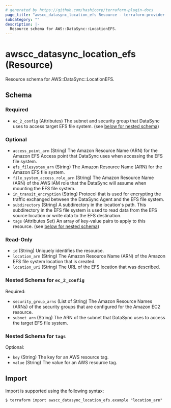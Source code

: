 ```yaml
---
# generated by https://github.com/hashicorp/terraform-plugin-docs
page_title: "awscc_datasync_location_efs Resource - terraform-provider-awscc"
subcategory: ""
description: |-
  Resource schema for AWS::DataSync::LocationEFS.
---
```


# awscc_datasync_location_efs (Resource)

Resource schema for AWS::DataSync::LocationEFS.



<!-- schema generated by tfplugindocs -->
## Schema

### Required

- `ec_2_config` (Attributes) The subnet and security group that DataSync uses to access target EFS file system. (see [below for nested schema](#nestedatt--ec_2_config))

### Optional

- `access_point_arn` (String) The Amazon Resource Name (ARN) for the Amazon EFS Access point that DataSync uses when accessing the EFS file system.
- `efs_filesystem_arn` (String) The Amazon Resource Name (ARN) for the Amazon EFS file system.
- `file_system_access_role_arn` (String) The Amazon Resource Name (ARN) of the AWS IAM role that the DataSync will assume when mounting the EFS file system.
- `in_transit_encryption` (String) Protocol that is used for encrypting the traffic exchanged between the DataSync Agent and the EFS file system.
- `subdirectory` (String) A subdirectory in the location's path. This subdirectory in the EFS file system is used to read data from the EFS source location or write data to the EFS destination.
- `tags` (Attributes Set) An array of key-value pairs to apply to this resource. (see [below for nested schema](#nestedatt--tags))

### Read-Only

- `id` (String) Uniquely identifies the resource.
- `location_arn` (String) The Amazon Resource Name (ARN) of the Amazon EFS file system location that is created.
- `location_uri` (String) The URL of the EFS location that was described.

<a id="nestedatt--ec_2_config"></a>
### Nested Schema for `ec_2_config`

Required:

- `security_group_arns` (List of String) The Amazon Resource Names (ARNs) of the security groups that are configured for the Amazon EC2 resource.
- `subnet_arn` (String) The ARN of the subnet that DataSync uses to access the target EFS file system.


<a id="nestedatt--tags"></a>
### Nested Schema for `tags`

Optional:

- `key` (String) The key for an AWS resource tag.
- `value` (String) The value for an AWS resource tag.

## Import

Import is supported using the following syntax:

```shell
$ terraform import awscc_datasync_location_efs.example "location_arn"
```

